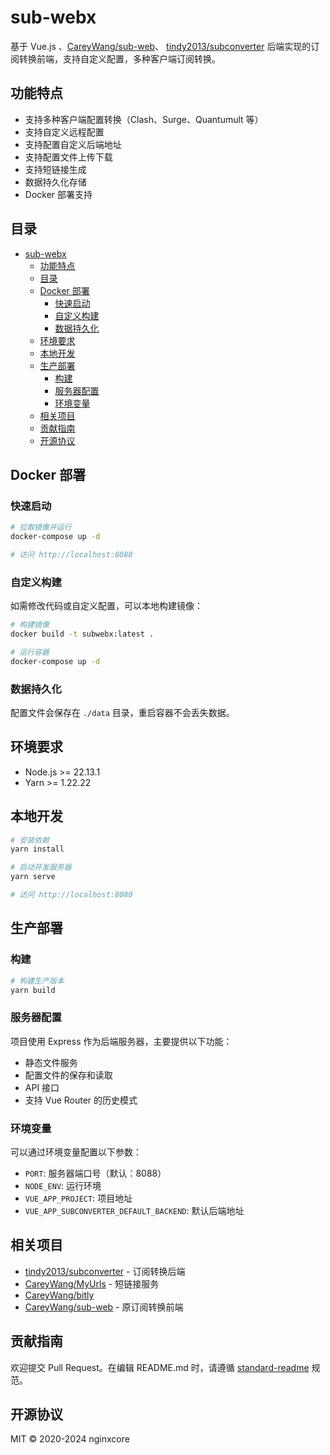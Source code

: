 # sub-webx

基于 Vue.js 、[CareyWang/sub-web](https://github.com/CareyWang/sub-web)、 [tindy2013/subconverter](https://github.com/tindy2013/subconverter) 后端实现的订阅转换前端，支持自定义配置，多种客户端订阅转换。

## 功能特点

- 支持多种客户端配置转换（Clash、Surge、Quantumult 等）
- 支持自定义远程配置
- 支持配置自定义后端地址
- 支持配置文件上传下载
- 支持短链接生成
- 数据持久化存储
- Docker 部署支持

## 目录

- [sub-webx](#sub-webx)
  - [功能特点](#功能特点)
  - [目录](#目录)
  - [Docker 部署](#docker-部署)
    - [快速启动](#快速启动)
    - [自定义构建](#自定义构建)
    - [数据持久化](#数据持久化)
  - [环境要求](#环境要求)
  - [本地开发](#本地开发)
  - [生产部署](#生产部署)
    - [构建](#构建)
    - [服务器配置](#服务器配置)
    - [环境变量](#环境变量)
  - [相关项目](#相关项目)
  - [贡献指南](#贡献指南)
  - [开源协议](#开源协议)

## Docker 部署

### 快速启动

```bash
# 拉取镜像并运行
docker-compose up -d

# 访问 http://localhost:8088
```

### 自定义构建

如需修改代码或自定义配置，可以本地构建镜像：

```bash
# 构建镜像
docker build -t subwebx:latest .

# 运行容器
docker-compose up -d
```

### 数据持久化

配置文件会保存在 `./data` 目录，重启容器不会丢失数据。

## 环境要求

- Node.js >= 22.13.1
- Yarn >= 1.22.22

## 本地开发

```bash
# 安装依赖
yarn install

# 启动开发服务器
yarn serve

# 访问 http://localhost:8080
```

## 生产部署

### 构建

```bash
# 构建生产版本
yarn build
```

### 服务器配置

项目使用 Express 作为后端服务器，主要提供以下功能：

- 静态文件服务
- 配置文件的保存和读取
- API 接口
- 支持 Vue Router 的历史模式

### 环境变量

可以通过环境变量配置以下参数：

- `PORT`: 服务器端口号（默认：8088）
- `NODE_ENV`: 运行环境
- `VUE_APP_PROJECT`: 项目地址
- `VUE_APP_SUBCONVERTER_DEFAULT_BACKEND`: 默认后端地址

## 相关项目

- [tindy2013/subconverter](https://github.com/tindy2013/subconverter) - 订阅转换后端
- [CareyWang/MyUrls](https://github.com/CareyWang/MyUrls) - 短链接服务
- [CareyWang/bitly](https://github.com/CareyWang/bitly) 
- [CareyWang/sub-web](https://github.com/CareyWang/sub-web) - 原订阅转换前端

## 贡献指南

欢迎提交 Pull Request。在编辑 README.md 时，请遵循 [standard-readme](https://github.com/RichardLitt/standard-readme) 规范。

## 开源协议

MIT © 2020-2024 nginxcore


